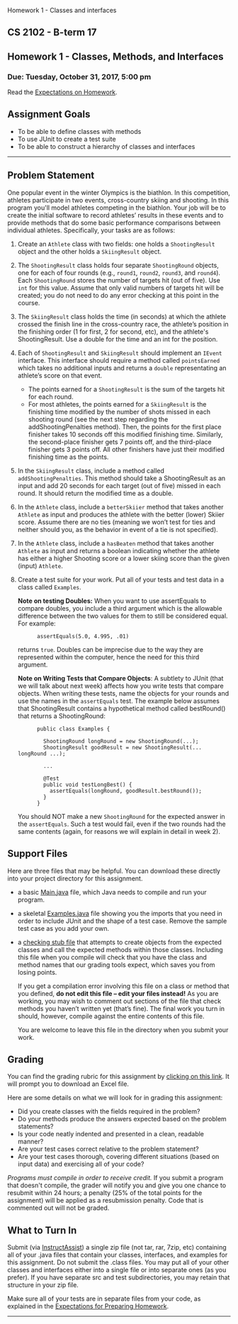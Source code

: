 Homework 1 - Classes and interfaces

CS 2102 - B-term 17
-------------------

Homework 1 - Classes, Methods, and Interfaces
---------------------------------------------

### Due: Tuesday, October 31, 2017, 5:00 pm

 Read the [Expectations on Homework](http://www.cs.wpi.edu/~cs2102/common/hw-expectations.html).

Assignment Goals
----------------

-   To be able to define classes with methods
-   To use JUnit to create a test suite
-   To be able to construct a hierarchy of classes and interfaces

* * * * *

Problem Statement
-----------------

One popular event in the winter Olympics is the biathlon. In this competition, athletes participate in two events, cross-country skiing and shooting. In this program you'll model athletes competing in the biathlon. Your job will be to create the initial software to record athletes’ results in these events and to provide methods that do some basic performance comparisons between individual athletes. Specifically, your tasks are as follows:

1.  Create an `Athlete` class with two fields: one holds a `ShootingResult` object and the other holds a `SkiingResult` object.
2.  The `ShootingResult` class holds four separate `ShootingRound` objects, one for each of four rounds (e.g., `round1`, `round2`, `round3`, and `round4`). Each `ShootingRound` stores the number of targets hit (out of five). Use `int` for this value. Assume that only valid numbers of targets hit will be created; you do not need to do any error checking at this point in the course.
3.  The `SkiingResult` class holds the time (in seconds) at which the athlete crossed the finish line in the cross-country race, the athlete’s position in the finishing order (1 for first, 2 for second, etc), and the athlete's ShootingResult. Use a double for the time and an int for the position.
4.  Each of `ShootingResult` and `SkiingResult` should implement an `IEvent` interface. This interface should require a method called `pointsEarned` which takes no additional inputs and returns a `double` representating an athlete’s score on that event.
    -   The points earned for a `ShootingResult` is the sum of the targets hit for each round.
    -   For most athletes, the points earned for a `SkiingResult` is the finishing time modified by the number of shots missed in each shooting round (see the next step regarding the addShootingPenalties method). Then, the points for the first place finisher takes 10 seconds off this modified finishing time. Similarly, the second-place finisher gets 7 points off, and the third-place finisher gets 3 points off. All other finishers have just their modified finishing time as the points.

5.  In the `SkiingResult` class, include a method called `addShootingPenalties`. This method should take a ShootingResult as an input and add 20 seconds for each target (out of five) missed in each round. It should return the modified time as a double.
6.  In the `Athlete` class, include a `betterSkiier` method that takes another `Athlete` as input and produces the athlete with the better (lower) Skiier score. Assume there are no ties (meaning we won’t test for ties and neither should you, as the behavior in event of a tie is not specified).
7.  In the `Athlete` class, include a `hasBeaten` method that takes another `Athlete` as input and returns a boolean indicating whether the athlete has either a higher Shooting score or a lower skiing score than the given (input) `Athlete`.
8.  Create a test suite for your work. Put all of your tests and test data in a class called `Examples`.

    **Note on testing Doubles:** When you want to use assertEquals to compare doubles, you include a third argument which is the allowable difference between the two values for them to still be considered equal. For example:

              assertEquals(5.0, 4.995, .01)

    returns `true`. Doubles can be imprecise due to the way they are represented within the computer, hence the need for this third argument.

    **Note on Writing Tests that Compare Objects**: A subtlety to JUnit (that we will talk about next week) affects how you write tests that compare objects. When writing these tests, name the objects for your rounds and use the names in the `assertEquals` test. The example below assumes that ShootingResult contains a hypothetical method called bestRound() that returns a ShootingRound:

              public class Examples {

                ShootingRound longRound = new ShootingRound(...);
                ShootingResult goodResult = new ShootingResult(... longRound ...);

                ...

                @Test
                public void testLongBest() {
                  assertEquals(longRound, goodResult.bestRound());
                }
              }

    You should NOT make a new `ShootingRound` for the expected answer in the `assertEquals`. Such a test would fail, even if the two rounds had the same contents (again, for reasons we will explain in detail in week 2).

Support Files
-------------

Here are three files that may be helpful. You can download these directly into your project directory for this assignment.

-   a basic [Main.java](https://web.cs.wpi.edu/~cs2102/b17/Code/Main.java) file, which Java needs to compile and run your program.
-   a skeletal [Examples.java](https://web.cs.wpi.edu/~cs2102/b17/Code/Examples.java) file showing you the imports that you need in order to include JUnit and the shape of a test case. Remove the sample test case as you add your own.
-   a [checking stub file](https://web.cs.wpi.edu/~cs2102/b17/hw1/CompileCheck.java) that attempts to create objects from the expected classes and call the expected methods within those classes. Including this file when you compile will check that you have the class and method names that our grading tools expect, which saves you from losing points.

    If you get a compilation error involving this file on a class or method that you defined, **do not edit this file – edit your files instead!** As you are working, you may wish to comment out sections of the file that check methods you haven’t written yet (that’s fine). The final work you turn in should, however, compile against the entire contents of this file.

    You are welcome to leave this file in the directory when you submit your work.

Grading
-------

You can find the grading rubric for this assignment by [clicking on this link](hw1/hw1-grading.xlsx). It will prompt you to download an Excel file.

Here are some details on what we will look for in grading this assignment:

-   Did you create classes with the fields required in the problem?
-   Do your methods produce the answers expected based on the problem statements?
-   Is your code neatly indented and presented in a clean, readable manner?
-   Are your test cases correct relative to the problem statement?
-   Are your test cases thorough, covering different situations (based on input data) and exercising all of your code?

*Programs must compile in order to receive credit.* If you submit a program that doesn't compile, the grader will notify you and give you one chance to resubmit within 24 hours; a penalty (25% of the total points for the assignment) will be applied as a resubmission penalty. Code that is commented out will not be graded.

What to Turn In
---------------

Submit (via [InstructAssist](https://ia.wpi.edu/cs2102/)) a single zip file (not tar, rar, 7zip, etc) containing all of your .java files that contain your classes, interfaces, and examples for this assignment. Do not submit the .class files. You may put all of your other classes and interfaces either into a single file or into separate ones (as you prefer). If you have separate src and test subdirectories, you may retain that structure in your zip file.

Make sure all of your tests are in separate files from your code, as explained in the [Expectations for Preparing Homework](https://web.cs.wpi.edu/~cs2102/common/hw-expectations.html).

* * * * *
